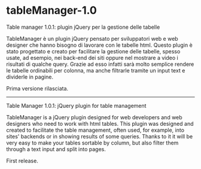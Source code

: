 # tableManager-1.0
Table manager 1.0.1: plugin jQuery per la gestione delle tabelle

TableManager è un plugin jQuery pensato per sviluppatori web e web designer che hanno bisogno di lavorare con le tabelle html. Questo plugin è stato progettato e creato per facilitare la gestione delle tabelle, spesso usate, ad esempio, nei back-end dei siti oppure nel mostrare a video i risultati di qualche query. Grazie ad esso infatti sarà molto semplice rendere le tabelle ordinabili per colonna, ma anche filtrarle tramite un input text e dividerle in pagine.

Prima versione rilasciata.

---

Table Manager 1.0.1: jQuery plugin for table management

TableManager is a jQuery plugin designed for web developers and web designers who need to work with html tables. This plugin was designed and created to facilitate the table management, often used, for example, into sites' backends or in showing results of some queries. Thanks to it it will be very easy to make your tables sortable by column, but also filter them through a text input and split into pages.

First release.
